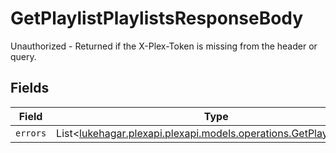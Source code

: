 # GetPlaylistPlaylistsResponseBody

Unauthorized - Returned if the X-Plex-Token is missing from the header or query.


## Fields

| Field                                                                                                               | Type                                                                                                                | Required                                                                                                            | Description                                                                                                         |
| ------------------------------------------------------------------------------------------------------------------- | ------------------------------------------------------------------------------------------------------------------- | ------------------------------------------------------------------------------------------------------------------- | ------------------------------------------------------------------------------------------------------------------- |
| `errors`                                                                                                            | List<[lukehagar.plexapi.plexapi.models.operations.GetPlaylistErrors](../../models/operations/GetPlaylistErrors.md)> | :heavy_minus_sign:                                                                                                  | N/A                                                                                                                 |